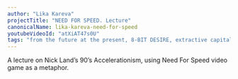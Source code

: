 ```yaml
---
author: "Lika Kareva"
projectTitle: "NEED FOR SPEED. Lecture"
canonicalName: lika-kareva-need-for-speed
youtubeVideoId: "atXiAT47s0U"
tags: "from the future at the present, 8-BIT DESIRE, extractive capitalism, cyberfeminism, contingency, mother-machine, joy acceleration, extensions, self-destructing structures, speculative synthesis, htp, protocols of self-organisation"
---
```

А lecture on Nick Land’s 90’s Accelerationism, using Need For Speed video game as a metaphor.
